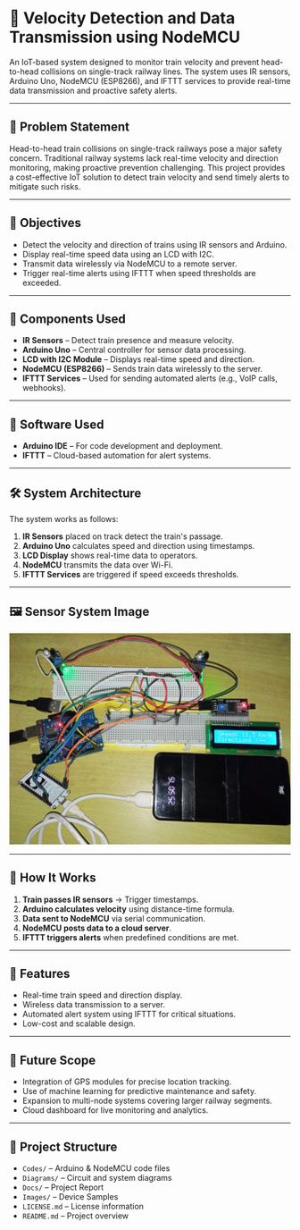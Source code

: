 # 🚄 Velocity Detection and Data Transmission using NodeMCU

An IoT-based system designed to monitor train velocity and prevent head-to-head collisions on single-track railway lines. The system uses IR sensors, Arduino Uno, NodeMCU (ESP8266), and IFTTT services to provide real-time data transmission and proactive safety alerts.

---

## 📌 Problem Statement

Head-to-head train collisions on single-track railways pose a major safety concern. Traditional railway systems lack real-time velocity and direction monitoring, making proactive prevention challenging. This project provides a cost-effective IoT solution to detect train velocity and send timely alerts to mitigate such risks.

---

## 🎯 Objectives

- Detect the velocity and direction of trains using IR sensors and Arduino.
- Display real-time speed data using an LCD with I2C.
- Transmit data wirelessly via NodeMCU to a remote server.
- Trigger real-time alerts using IFTTT when speed thresholds are exceeded.

---

## 🧩 Components Used

- **IR Sensors** – Detect train presence and measure velocity.
- **Arduino Uno** – Central controller for sensor data processing.
- **LCD with I2C Module** – Displays real-time speed and direction.
- **NodeMCU (ESP8266)** – Sends train data wirelessly to the server.
- **IFTTT Services** – Used for sending automated alerts (e.g., VoIP calls, webhooks).

---

## 🧠 Software Used

- **Arduino IDE** – For code development and deployment.
- **IFTTT** – Cloud-based automation for alert systems.

---

## 🛠️ System Architecture

The system works as follows:

1. **IR Sensors** placed on track detect the train's passage.
2. **Arduino Uno** calculates speed and direction using timestamps.
3. **LCD Display** shows real-time data to operators.
4. **NodeMCU** transmits the data over Wi-Fi.
5. **IFTTT Services** are triggered if speed exceeds thresholds.

---
## 🖼️ Sensor System Image

 ![Sensor System Image](Images/sample.jpg)

---

## 🔧 How It Works

1. **Train passes IR sensors** → Trigger timestamps.
2. **Arduino calculates velocity** using distance-time formula.
3. **Data sent to NodeMCU** via serial communication.
4. **NodeMCU posts data to a cloud server**.
5. **IFTTT triggers alerts** when predefined conditions are met.

---

## 🚨 Features

- Real-time train speed and direction display.
- Wireless data transmission to a server.
- Automated alert system using IFTTT for critical situations.
- Low-cost and scalable design.

---

## 🌟 Future Scope

- Integration of GPS modules for precise location tracking.
- Use of machine learning for predictive maintenance and safety.
- Expansion to multi-node systems covering larger railway segments.
- Cloud dashboard for live monitoring and analytics.

---

## 📁 Project Structure

- `Codes/` – Arduino & NodeMCU code files  
- `Diagrams/` – Circuit and system diagrams  
- `Docs/` – Project Report  
- `Images/` – Device Samples  
- `LICENSE.md` – License information  
- `README.md` – Project overview